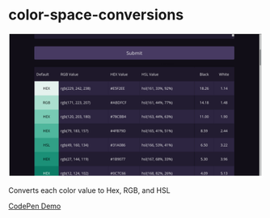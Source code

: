# color-space-conversions
![screenshot](screenshot.png)

Converts each color value to Hex, RGB, and HSL

[CodePen Demo](https://codepen.io/imchriskitchens/pen/oVyvRP)
